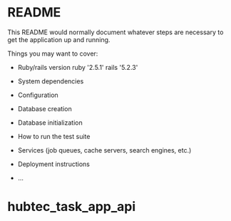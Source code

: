 # README

This README would normally document whatever steps are necessary to get the
application up and running.

Things you may want to cover:

* Ruby/rails version
  ruby '2.5.1'
  rails '5.2.3'

* System dependencies

* Configuration

* Database creation

* Database initialization

* How to run the test suite

* Services (job queues, cache servers, search engines, etc.)

* Deployment instructions

* ...
# hubtec_task_app_api
